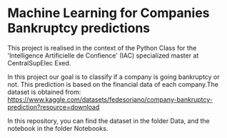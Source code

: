 # Machine Learning for Companies Bankruptcy predictions

This project is realised in the context of the Python Class for the 'Intelligence Artificielle de Confience' (IAC) specialized master at CentralSupElec Exed. 

In this project our goal is to classify if a company is going bankruptcy or not. This prediction is based on the financial data of each company.The dataset is obtained from: https://www.kaggle.com/datasets/fedesoriano/company-bankruptcy-prediction?resource=download

In this repository, you can find the dataset in the folder Data, and the notebook in the folder Notebooks. 